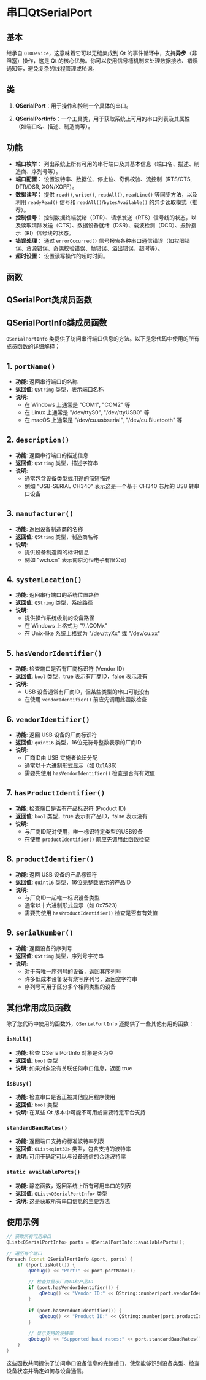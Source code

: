 # 串口QtSerialPort

## 基本

继承自 `QIODevice`，这意味着它可以无缝集成到 Qt 的事件循环中，支持**异步**（非阻塞）操作，这是 Qt 的核心优势。你可以使用信号槽机制来处理数据接收、错误通知等，避免复杂的线程管理或轮询。

## 类

1. **QSerialPort**：用于操作和控制一个具体的串口。

2. **QSerialPortInfo**：一个工具类，用于获取系统上可用的串口列表及其属性（如端口名、描述、制造商等）。

## 功能

*   **端口枚举：** 列出系统上所有可用的串行端口及其基本信息（端口名、描述、制造商、序列号等）。
*   **端口配置：** 设置波特率、数据位、停止位、奇偶校验、流控制（RTS/CTS, DTR/DSR, XON/XOFF）。
*   **数据读写：** 提供 `read()`, `write()`, `readAll()`, `readLine()` 等同步方法，以及利用 `readyRead()` 信号和 `readAll()`/`bytesAvailable()` 的异步读取模式（推荐）。
*   **控制信号：** 控制数据终端就绪（DTR）、请求发送（RTS）信号线的状态，以及读取清除发送（CTS）、数据设备就绪（DSR）、载波检测（DCD）、振铃指示（RI）信号线的状态。
*   **错误处理：** 通过 `errorOccurred()` 信号报告各种串口通信错误（如权限错误、资源错误、奇偶校验错误、帧错误、溢出错误、超时等）。
*   **超时设置：** 设置读写操作的超时时间。

## 函数

## QSerialPort类成员函数



## QSerialPortInfo类成员函数

`QSerialPortInfo` 类提供了访问串行端口信息的方法。以下是您代码中使用的所有成员函数的详细解释：

## 1. `portName()`
- **功能**: 返回串行端口的名称
- **返回值**: `QString` 类型，表示端口名称
- **说明**: 
  - 在 Windows 上通常是 "COM1", "COM2" 等
  - 在 Linux 上通常是 "/dev/ttyS0", "/dev/ttyUSB0" 等
  - 在 macOS 上通常是 "/dev/cu.usbserial", "/dev/cu.Bluetooth" 等

## 2. `description()`
- **功能**: 返回串行端口的描述信息
- **返回值**: `QString` 类型，描述字符串
- **说明**: 
  - 通常包含设备类型或用途的简短描述
  - 例如 "USB-SERIAL CH340" 表示这是一个基于 CH340 芯片的 USB 转串口设备

## 3. `manufacturer()`
- **功能**: 返回设备制造商的名称
- **返回值**: `QString` 类型，制造商名称
- **说明**: 
  - 提供设备制造商的标识信息
  - 例如 "wch.cn" 表示南京沁恒电子有限公司

## 4. `systemLocation()`
- **功能**: 返回串行端口的系统位置路径
- **返回值**: `QString` 类型，系统路径
- **说明**: 
  - 提供操作系统级别的设备路径
  - 在 Windows 上格式为 "\\\\.\\COMx"
  - 在 Unix-like 系统上格式为 "/dev/ttyXx" 或 "/dev/cu.xx"

## 5. `hasVendorIdentifier()`
- **功能**: 检查端口是否有厂商标识符 (Vendor ID)
- **返回值**: `bool` 类型，true 表示有厂商ID，false 表示没有
- **说明**: 
  - USB 设备通常有厂商ID，但某些类型的串口可能没有
  - 在使用 `vendorIdentifier()` 前应先调用此函数检查

## 6. `vendorIdentifier()`
- **功能**: 返回 USB 设备的厂商标识符
- **返回值**: `quint16` 类型，16位无符号整数表示的厂商ID
- **说明**: 
  - 厂商ID由 USB 实施者论坛分配
  - 通常以十六进制形式显示（如 0x1A86）
  - 需要先使用 `hasVendorIdentifier()` 检查是否有有效值

## 7. `hasProductIdentifier()`
- **功能**: 检查端口是否有产品标识符 (Product ID)
- **返回值**: `bool` 类型，true 表示有产品ID，false 表示没有
- **说明**: 
  - 与厂商ID配对使用，唯一标识特定类型的USB设备
  - 在使用 `productIdentifier()` 前应先调用此函数检查

## 8. `productIdentifier()`
- **功能**: 返回 USB 设备的产品标识符
- **返回值**: `quint16` 类型，16位无整数表示的产品ID
- **说明**: 
  - 与厂商ID一起唯一标识设备类型
  - 通常以十六进制形式显示（如 0x7523）
  - 需要先使用 `hasProductIdentifier()` 检查是否有有效值

## 9. `serialNumber()`
- **功能**: 返回设备的序列号
- **返回值**: `QString` 类型，序列号字符串
- **说明**: 
  - 对于有唯一序列号的设备，返回其序列号
  - 许多低成本设备没有烧写序列号，返回空字符串
  - 序列号可用于区分多个相同类型的设备

## 其他常用成员函数

除了您代码中使用的函数外，`QSerialPortInfo` 还提供了一些其他有用的函数：

### `isNull()`
- **功能**: 检查 QSerialPortInfo 对象是否为空
- **返回值**: `bool` 类型
- **说明**: 如果对象没有关联任何串口信息，返回 true

### `isBusy()`
- **功能**: 检查串口是否正被其他应用程序使用
- **返回值**: `bool` 类型
- **说明**: 在某些 Qt 版本中可能不可用或需要特定平台支持

### `standardBaudRates()`
- **功能**: 返回端口支持的标准波特率列表
- **返回值**: `QList<qint32>` 类型，包含支持的波特率
- **说明**: 可用于确定可以与设备通信的合适波特率

### `static availablePorts()`
- **功能**: 静态函数，返回系统上所有可用串口的列表
- **返回值**: `QList<QSerialPortInfo>` 类型
- **说明**: 这是获取所有串口信息的主要方法

## 使用示例

```cpp
// 获取所有可用串口
QList<QSerialPortInfo> ports = QSerialPortInfo::availablePorts();

// 遍历每个端口
foreach (const QSerialPortInfo &port, ports) {
    if (!port.isNull()) {
        qDebug() << "Port:" << port.portName();
        
        // 检查并显示厂商ID和产品ID
        if (port.hasVendorIdentifier()) {
            qDebug() << "Vendor ID:" << QString::number(port.vendorIdentifier(), 16);
        }
        
        if (port.hasProductIdentifier()) {
            qDebug() << "Product ID:" << QString::number(port.productIdentifier(), 16);
        }
        
        // 显示支持的波特率
        qDebug() << "Supported baud rates:" << port.standardBaudRates();
    }
}
```

这些函数共同提供了访问串口设备信息的完整接口，使您能够识别设备类型、检查设备状态并确定如何与设备通信。







```cpp

```

